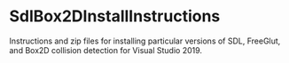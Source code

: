 # SdlBox2DInstallInstructions
Instructions and zip files for installing particular versions of SDL, FreeGlut, and Box2D collision detection for Visual Studio 2019.
